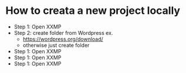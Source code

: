 # How to creata a new project locally

- Step 1: Open XXMP
- Step 2: create folder from Wordpress ex.
    - https://wordpress.org/download/
    - otherwise just create folder 
- Step 1: Open XXMP
- Step 1: Open XXMP
- Step 1: Open XXMP
